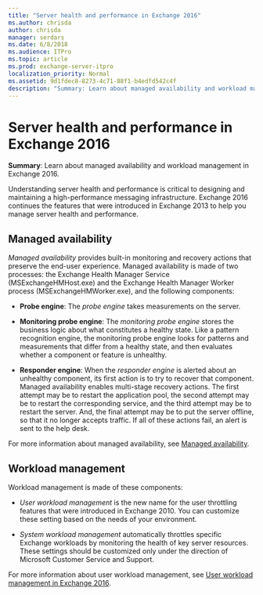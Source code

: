 ```yaml
---
title: "Server health and performance in Exchange 2016"
ms.author: chrisda
author: chrisda
manager: serdars
ms.date: 6/8/2018
ms.audience: ITPro
ms.topic: article
ms.prod: exchange-server-itpro
localization_priority: Normal
ms.assetid: 9d1fdec8-8273-4c71-88f1-b4edfd542c4f
description: "Summary: Learn about managed availability and workload management in Exchange 2016."
---
```


# Server health and performance in Exchange 2016

 **Summary**: Learn about managed availability and workload management in Exchange 2016.
  
Understanding server health and performance is critical to designing and maintaining a high-performance messaging infrastructure. Exchange 2016 continues the features that were introduced in Exchange 2013 to help you manage server health and performance.
  
## Managed availability

 *Managed availability* provides built-in monitoring and recovery actions that preserve the end-user experience. Managed availability is made of two processes: the Exchange Health Manager Service (MSExchangeHMHost.exe) and the Exchange Health Manager Worker process (MSExchangeHMWorker.exe), and the following components: 
  
- **Probe engine**: The *probe engine* takes measurements on the server. 
    
- **Monitoring probe engine**: The *monitoring probe engine* stores the business logic about what constitutes a healthy state. Like a pattern recognition engine, the monitoring probe engine looks for patterns and measurements that differ from a healthy state, and then evaluates whether a component or feature is unhealthy. 
    
- **Responder engine**: When the *responder engine* is alerted about an unhealthy component, its first action is to try to recover that component. Managed availability enables multi-stage recovery actions. The first attempt may be to restart the application pool, the second attempt may be to restart the corresponding service, and the third attempt may be to restart the server. And, the final attempt may be to put the server offline, so that it no longer accepts traffic. If all of these actions fail, an alert is sent to the help desk. 
    
For more information about managed availability, see [Managed availability](../high-availability/managed-availability/managed-availability.md).
  
## Workload management

Workload management is made of these components:
  
- *User workload management* is the new name for the user throttling features that were introduced in Exchange 2010. You can customize these setting based on the needs of your environment. 
    
- *System workload management* automatically throttles specific Exchange workloads by monitoring the health of key server resources. These settings should be customized only under the direction of Microsoft Customer Service and Support. 
    
For more information about user workload management, see [User workload management in Exchange 2016](workload-management.md).
  

